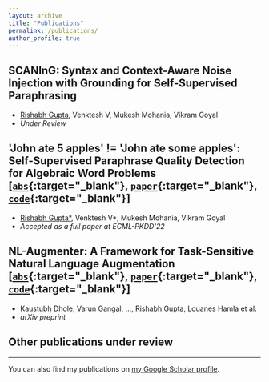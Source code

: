 ```yaml
---
layout: archive
title: "Publications"
permalink: /publications/
author_profile: true
---
```


<!-- - TOC
{:toc} -->

## SCANInG: Syntax and Context-Aware Noise Injection with Grounding for Self-Supervised Paraphrasing
* <ins>Rishabh Gupta</ins>, Venktesh V, Mukesh Mohania, Vikram Goyal  
* *Under Review*

## 'John ate 5 apples' != 'John ate some apples': Self-Supervised Paraphrase Quality Detection for Algebraic Word Problems [[`abs`](https://arxiv.org/abs/2206.08263){:target="_blank"}, [`paper`](https://arxiv.org/pdf/2206.08263){:target="_blank"}, [`code`](https://github.com/ADS-AI/ParaQD){:target="_blank"}]
* <ins>Rishabh Gupta\*</ins>, Venktesh V\*, Mukesh Mohania, Vikram Goyal  
* *Accepted as a full paper at ECML-PKDD'22*

<!-- ## Speaker Profiling in Multi-Party Conversations
* Shivani Kumar, <ins>Rishabh Gupta</ins>, Md. Shad Akhtar, Tanmoy Chakraborty 
* *Under Review*

## Question GenIES: Question Generation with Interpretable Explainable Solutions
* Tushar Mohan, Pritish Gulati, <ins>Rishabh Gupta</ins>, Mukesh Mohania, Vikram Goyal  
* *Under Review* -->

## NL-Augmenter: A Framework for Task-Sensitive Natural Language Augmentation [[`abs`](https://arxiv.org/abs/2112.02721){:target="_blank"}, [`paper`](https://arxiv.org/pdf/2112.02721){:target="_blank"}, [`code`](https://github.com/GEM-benchmark/NL-Augmenter){:target="_blank"}]
* Kaustubh Dhole, Varun Gangal, ..., <ins>Rishabh Gupta</ins>, Louanes Hamla et al.
* *arXiv preprint*

## Other publications under review

---

<p>You can also find my publications on <a href="https://scholar.google.com/citations?user=ZyEGw4sAAAAJ&hl=en" target="_blank">my Google Scholar profile</a>.</p>



